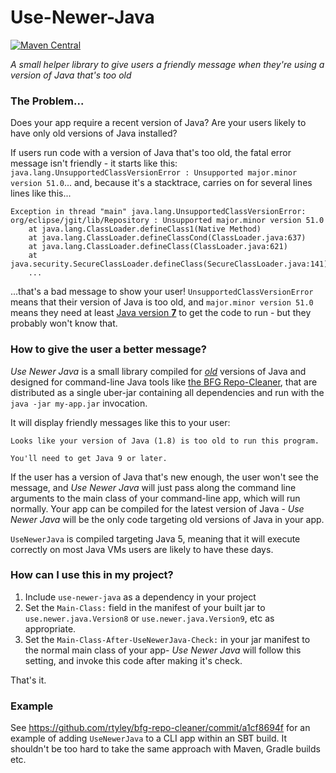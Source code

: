 # Use-Newer-Java
[![Maven Central](https://maven-badges.herokuapp.com/maven-central/com.madgag/use-newer-java/badge.svg)](https://maven-badges.herokuapp.com/maven-central/com.madgag/use-newer-java)

_A small helper library to give users a friendly message when they're using a version of Java that's too old_

### The Problem...

Does your app require a recent version of Java? Are your users likely to
have only old versions of Java installed?

If users run code with a version of Java that's too old, the fatal error message
isn't friendly - it starts like this:
`java.lang.UnsupportedClassVersionError : Unsupported major.minor version 51.0`...
and, because it's a stacktrace, carries on for several lines lines like this...

```
Exception in thread "main" java.lang.UnsupportedClassVersionError: org/eclipse/jgit/lib/Repository : Unsupported major.minor version 51.0
    at java.lang.ClassLoader.defineClass1(Native Method)
    at java.lang.ClassLoader.defineClassCond(ClassLoader.java:637)
    at java.lang.ClassLoader.defineClass(ClassLoader.java:621)
    at java.security.SecureClassLoader.defineClass(SecureClassLoader.java:141)
    ...
```

...that's a bad message to show your user! `UnsupportedClassVersionError` means
that their version of Java is too old, and `major.minor version 51.0` means they
need at least [Java version **7**](https://stackoverflow.com/a/11432195/438886)
to get the code to run - but they probably won't know that.

### How to give the user a better message?

_Use Newer Java_ is a small library compiled for
[_old_](https://github.com/rtyley/use-newer-java/blob/ec1f3562c/pom.xml#L54)
versions of Java and designed for command-line Java tools like
[the BFG Repo-Cleaner](https://rtyley.github.io/bfg-repo-cleaner/),
that are distributed as a single uber-jar containing all dependencies
and run with the `java -jar my-app.jar` invocation.

It will display friendly messages like this to your user:

```
Looks like your version of Java (1.8) is too old to run this program.

You'll need to get Java 9 or later.
```

If the user has a version of Java that's new enough, the user won't see the
message, and _Use Newer Java_ will just pass along the command line arguments
to the main class of your command-line app, which will run normally. Your
app can be compiled for the latest version of Java - _Use Newer Java_ will
be the only code targeting old versions of Java in your app.

`UseNewerJava` is compiled targeting Java 5, meaning that it will execute
correctly on most Java VMs users are likely to have these days.

### How can I use this in my project?

1. Include `use-newer-java` as a dependency in your project
2. Set the `Main-Class:` field in the manifest of your built jar to
   `use.newer.java.Version8` or `use.newer.java.Version9`, etc as appropriate.
3. Set the `Main-Class-After-UseNewerJava-Check:` in your jar manifest to
   the normal main class of your app- _Use Newer Java_ will follow this setting,
   and invoke this code after making it's check.

That's it.

### Example

See https://github.com/rtyley/bfg-repo-cleaner/commit/a1cf8694f for an
example of adding `UseNewerJava` to a CLI app within an SBT build. It
shouldn't be too hard to take the same approach with Maven, Gradle builds
etc.



